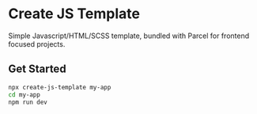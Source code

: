 # Create JS Template

Simple Javascript/HTML/SCSS template, bundled with Parcel for frontend focused projects.

## Get Started

```sh
npx create-js-template my-app
cd my-app
npm run dev
```
